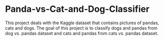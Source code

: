 # Panda-vs-Cat-and-Dog-Classifier
This project deals with the Kaggle dataset that contains pictures of pandas, cats and dogs. The goal of this project is to classify dogs and pandas from dog vs. pandas dataset and cats and pandas from cats vs. pandas dataset.
